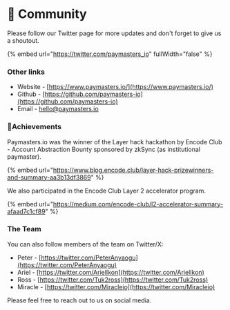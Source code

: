# 🙊 Community

Please follow our Twitter page for more updates and don't forget to give us a shoutout.

{% embed url="https://twitter.com/paymasters_io" fullWidth="false" %}

### Other links

* Website - [https://www.paymasters.io/](https://www.paymasters.io/)
* Github - [https://github.com/paymasters-io](https://github.com/paymasters-io)
* Email - [hello@paymasters.io](mailto:hello@paymasters.io)&#x20;

### :tada:Achievements

Paymasters.io was the winner of the Layer hack hackathon by Encode Club - Account Abstraction Bounty sponsored by zkSync (as institutional paymaster).

{% embed url="https://www.blog.encode.club/layer-hack-prizewinners-and-summary-aa3b13df3869" %}

We also participated in the Encode Club Layer 2 accelerator program.

{% embed url="https://medium.com/encode-club/l2-accelerator-summary-afaad7c1cf89" %}

### The Team

You can also follow members of the team on Twitter/X:

* Peter  - [https://twitter.com/PeterAnyaogu](https://twitter.com/PeterAnyaogu)
* Ariel -  [https://twitter.com/ArielIkon](https://twitter.com/ArielIkon)
* Ross - [https://twitter.com/Tuk2ross](https://twitter.com/Tuk2ross)
* Miracle - [https://twitter.com/Miracleio](https://twitter.com/Miracleio)

Please feel free to reach out to us on social media.
